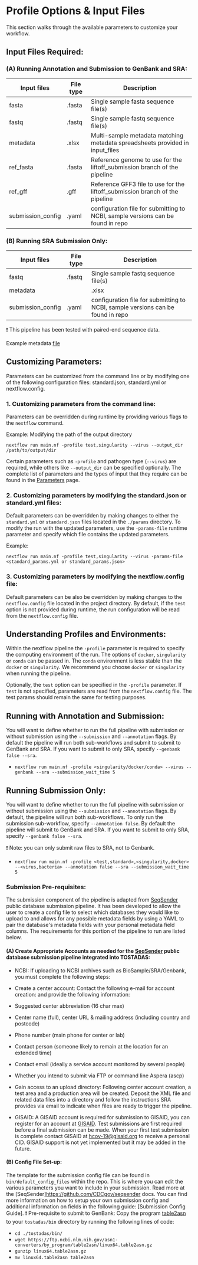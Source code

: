# Profile Options & Input Files

This section walks through the available parameters to customize your workflow.

## Input Files Required:
### (A) Running Annotation and Submission to GenBank and SRA:

|Input files	|File type	|Description|
|---------------|-----------|-----------|
|fasta	|.fasta	|Single sample fasta sequence file(s)|
|fastq	|.fastq	|Single sample fastq sequence file(s)|
|metadata	|.xlsx	|Multi-sample metadata matching metadata spreadsheets provided in input_files|
|ref_fasta	|.fasta	|Reference genome to use for the liftoff_submission branch of the pipeline|
|ref_gff	|.gff	|Reference GFF3 file to use for the liftoff_submission branch of the pipeline|
|submission_config	|.yaml	|configuration file for submitting to NCBI, sample versions can be found in repo|

### (B) Running SRA Submission Only:
|Input files	|File type	|Description|
|---|---|---|
|fastq	|.fastq	|Single sample fastq sequence file(s)|
|metadata|	|.xlsx	|Multi-sample metadata matching metadata spreadsheets provided in input_files|
|submission_config	|.yaml	|configuration file for submitting to NCBI, sample versions can be found in repo|

❗ This pipeline has been tested with paired-end sequence data.

Example metadata [file](https://github.com/CDCgov/tostadas/blob/bb47dce749eada90f3c879a3e373a2e27c36eca4/assets/sample_metadata/MPXV_metadata_Sample_Run_1.xlsx)

## Customizing Parameters:
Parameters can be customized from the command line or by modifying one of the following configuration files: standard.json, standard.yml or nextflow.config.

### 1. Customizing parameters from the command line:
Parameters can be overridden during runtime by providing various flags to the `nextflow` command.

Example: Modifying the path of the output directory

`nextflow run main.nf -profile test,singularity --virus --output_dir /path/to/output/dir`

Certain parameters such as `-profile` and pathogen type (`--virus`) are required, while others like `--output_dir` can be specified optionally. The complete list of parameters and the types of input that they require can be found in the [Parameters]() page.

### 2. Customizing parameters by modifying the standard.json or standard.yml files:
Default parameters can be overridden by making changes to either the `standard.yml` or `standard.json` files located in the `./params` directory. To modify the run with the updated parameters, use the `-params-file` runtime parameter and specify which file contains the updated parameters.

Example:

`nextflow run main.nf -profile test,singularity --virus -params-file <standard_params.yml or standard_params.json>`
### 3. Customizing parameters by modifying the nextflow.config file:
Default parameters can be also be overridden by making changes to the `nextflow.config` file located in the project directory. By default, if the `test` option is not provided during runtime, the run configuration will be read from the `nextflow.config` file.

## Understanding Profiles and Environments:
Within the nextflow pipeline the `-profile` parameter is required to specify the computing environment of the run. The options of `docker`, `singularity` or `conda` can be passed in. The `conda` environment is less stable than the `docker` or `singularity`. We recommend you choose `docker` or `singularity` when running the pipeline.

Optionally, the `test` option can be specified in the `-profile` parameter. If `test` is not specified, parameters are read from the `nextflow.config` file. The test params should remain the same for testing purposes.

## Running with Annotation and Submission:
You will want to define whether to run the full pipeline with submission or without submission using the `--submission` and `--annotation` flags. By default the pipeline will run both sub-workflows and submit to submit to GenBank and SRA. If you want to submit to only SRA, specify `--genbank false --sra`.

* `nextflow run main.nf -profile <singularity/docker/conda> --virus --genbank --sra --submission_wait_time 5`

## Running Submission Only:
You will want to define whether to run the full pipeline with submission or without submission using the `--submission` and `--annotation` flags. By default, the pipeline will run both sub-workflows. To only run the submission sub-workflow, specify `--annotation false`. By default the pipeline will submit to GenBank and SRA. If you want to submit to only SRA, specify `--genbank false --sra`.

❗ Note: you can only submit raw files to SRA, not to Genbank.

* `nextflow run main.nf -profile <test,standard>,<singularity,docker> --<virus,bacteria> --annotation false --sra --submission_wait_time 5`
### Submission Pre-requisites:
The submission component of the pipeline is adapted from [SeqSender](https://github.com/CDCgov/seqsender) public database submission pipeline. It has been developed to allow the user to create a config file to select which databases they would like to upload to and allows for any possible metadata fields by using a YAML to pair the database's metadata fields with your personal metadata field columns. The requirements for this portion of the pipeline to run are listed below.

#### (A) Create Appropriate Accounts as needed for the [SeqSender](https://github.com/CDCgov/seqsender) public database submission pipeline integrated into TOSTADAS:

- NCBI: If uploading to NCBI archives such as BioSample/SRA/Genbank, you must complete the following steps:

 - Create a center account: Contact the following e-mail for account creation: [](mailto:sra@ncbi.nlm.nih.gov)  and provide the following information:
 - Suggested center abbreviation (16 char max)
 - Center name (full), center URL & mailing address (including country and postcode)
 - Phone number (main phone for center or lab)
 - Contact person (someone likely to remain at the location for an extended time)
 - Contact email (ideally a service account monitored by several people)
 - Whether you intend to submit via FTP or command line Aspera (ascp)
 - Gain access to an upload directory: Following center account creation, a test area and a production area will be created. Deposit the XML file and related data files into a directory and follow the instructions SRA provides via email to indicate when files are ready to trigger the pipeline.
- GISAID: A GISAID account is required for submission to GISAID, you can register for an account at [GISAID](https://www.gisaid.org/). Test submissions are first required before a final submission can be made. When your first test submission is complete contact GISAID at hcov-19@gisaid.org to receive a personal CID. GISAID support is not yet implemented but it may be added in the future.

#### (B) Config File Set-up:

The template for the submission config file can be found in `bin/default_config_files` within the repo. This is where you can edit the various parameters you want to include in your submission. Read more at the [SeqSender]https://github.com/CDCgov/seqsender docs.
You can find more information on how to setup your own submission config and additional information on fields in the following guide: [Submission Config Guide].
❗ Pre-requisite to submit to GenBank: Copy the program [table2asn](https://www.ncbi.nlm.nih.gov/genbank/table2asn/) to your `tostadas/bin` directory by running the following lines of code:

* `cd ./tostadas/bin/`
* `wget https://ftp.ncbi.nlm.nih.gov/asn1-converters/by_program/table2asn/linux64.table2asn.gz`
* `gunzip linux64.table2asn.gz`
* `mv linux64.table2asn table2asn`